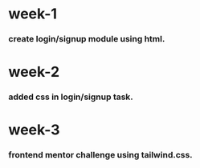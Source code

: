 # week-1

### create login/signup module using html.

# week-2

### added css in login/signup task.
# week-3

### frontend mentor challenge using tailwind.css.

